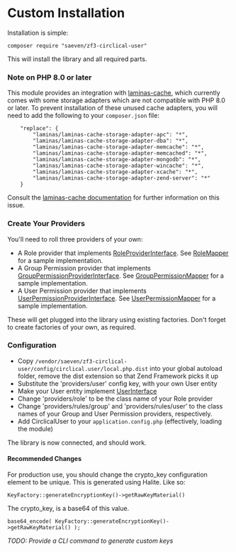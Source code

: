 # Custom Installation

Installation is simple:

    composer require "saeven/zf3-circlical-user"
     
This will install the library and all required parts.

### Note on PHP 8.0 or later

This module provides an integration with [laminas-cache](https://docs.laminas.dev/laminas-cache/), which currently comes
with some storage adapters which are not compatible with PHP 8.0 or later. To prevent installation of these unused cache
adapters, you will need to add the following to your `composer.json` file:
```
    "replace": {
        "laminas/laminas-cache-storage-adapter-apc": "*",
        "laminas/laminas-cache-storage-adapter-dba": "*",
        "laminas/laminas-cache-storage-adapter-memcache": "*",
        "laminas/laminas-cache-storage-adapter-memcached": "*",
        "laminas/laminas-cache-storage-adapter-mongodb": "*",
        "laminas/laminas-cache-storage-adapter-wincache": "*",
        "laminas/laminas-cache-storage-adapter-xcache": "*",
        "laminas/laminas-cache-storage-adapter-zend-server": "*"
    }
```

Consult the [laminas-cache documentation](https://docs.laminas.dev/laminas-cache/installation/#avoid-unused-cache-adapters-are-being-installed)
for further information on this issue.
### Create Your Providers
     
You'll need to roll three providers of your own:

* A Role provider that implements [RoleProviderInterface](src/CirclicalUser/Provider/RoleProviderInterface.php). See [RoleMapper](src/CirclicalUser/Mapper/RoleMapper.php) for a sample implementation.
* A Group Permission provider that implements [GroupPermissionProviderInterface](src/CirclicalUser/Provider/GroupPermissionProviderInterface.php). See [GroupPermissionMapper](src/CirclicalUser/Mapper/GroupPermissionMapper.php) for a sample implementation.
* A User Permission provider that implements [UserPermissionProviderInterface](src/CirclicalUser/Provider/UserPermissionProviderInterface.php). See [UserPermissionMapper](src/CirclicalUser/Mapper/GroupPermissionMapper.php) for a sample implementation.

These will get plugged into the library using existing factories.  Don't forget to create factories of your own, as required.

     
### Configuration

 - Copy `/vendor/saeven/zf3-circlical-user/config/circlical.user/local.php.dist` into your global autoload folder, remove
the dist extension so that Zend Framework picks it up
 - Substitute the 'providers/user' config key, with your own User entity
 - Make your User entity implement [UserInterface](src/CirclicalUser/Provider/UserInterface.php)
 - Change 'providers/role' to be the class name of your Role provider
 - Change 'providers/rules/group' and 'providers/rules/user' to the class names of your Group and User Permission providers, respectively.
 - Add CirclicalUser to your `application.config.php` (effectively, loading the module)
 
The library is now connected, and should work.


 
#### Recommended Changes

For production use, you should change the crypto_key configuration element to be unique.  This is generated using Halite.
Like so:

    KeyFactory::generateEncryptionKey()->getRawKeyMaterial()

The crypto_key, is a base64 of this value.

    base64_encode( KeyFactory::generateEncryptionKey()->getRawKeyMaterial() );
    
*TODO: Provide a CLI command to generate custom keys*





     
     
